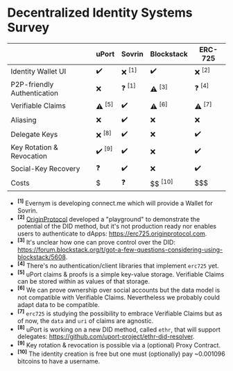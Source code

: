 # Decentralized Identity Systems Survey


|                                | uPort    | Sovrin   | Blockstack | ERC-725  |
| --------                       | -------- | -------- | ---------- | -------- |
| Identity Wallet UI             | ✔️       | ❌ <sup>[1]</sup>       | ✔️        | ❌ <sup>[2]</sup>   |
| P2P-friendly Authentication    | ❌       | ❓ <sup>[1]</sup>       | ⚠️ <sup>[3]</sup>         | ❓ <sup>[4]</sup>   |
| Verifiable Claims              | ⚠️ <sup>[5]</sup>   | ✔️      | ⚠️ <sup>[6]</sup>        | ⚠️ <sup>[7]</sup>   |
| Aliasing                       | ❌       | ✔️        | ❌         | ❌       |
| Delegate Keys                  | ❌ <sup>[8]</sup>    | ✔️      | ❌         | ✔️       |
| Key Rotation & Revocation      | ✔️ <sup>[9]</sup>    | ✔️      |  ❌          | ✔️          |
| Social-Key Recovery            | ❓         | ✔️      | ❌            | ✔️        |
| Costs                          | $        | ❓         | $$ <sup>[10]</sup>        | $$$       |

- <sup>**[1]**</sup> Evernym is developing connect.me which will provide a Wallet for Sovrin.
- <sup>**[2]**</sup> [OriginProtocol](https://www.originprotocol.com/en) developed a "playground" to demonstrate the potential of the DID method, but it's not production ready nor enables users to authenticate to dApps: https://erc725.originprotocol.com.
- <sup>**[3]**</sup> It's unclear how one can prove control over the DID: https://forum.blockstack.org/t/got-a-few-questions-considering-using-blockstack/5608.
- <sup>**[4]**</sup> There's no authentication/client libraries that implement `erc725` yet.
- <sup>**[5]**</sup> uPort claims & proofs is a simple key-value storage. Verifiable Claims can be stored within as values of that storage.
- <sup>**[6]**</sup> We can prove ownership over social accounts but the data model is not compatible with Verifiable Claims. Nevertheless we probably could adapt data to be compatible.
- <sup>**[7]**</sup> `erc725` is studying the possibility to embrace Verifiable Claims but as of now, the `data` and `uri` of claims are agnostic.
- <sup>**[8]**</sup> uPort is working on a new DID method, called `ethr`, that will support delegates: https://github.com/uport-project/ethr-did-resolver.
- <sup>**[9]**</sup> Key rotation & revocation is possible via a (optional) Proxy Contract.
- <sup>**[10]**</sup> The identity creation is free but one must (optionally) pay ~0.001096 bitcoins to have a username.
